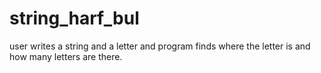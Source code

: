 # string_harf_bul
user writes a string and a letter and program finds where the letter is and how many letters are there.
